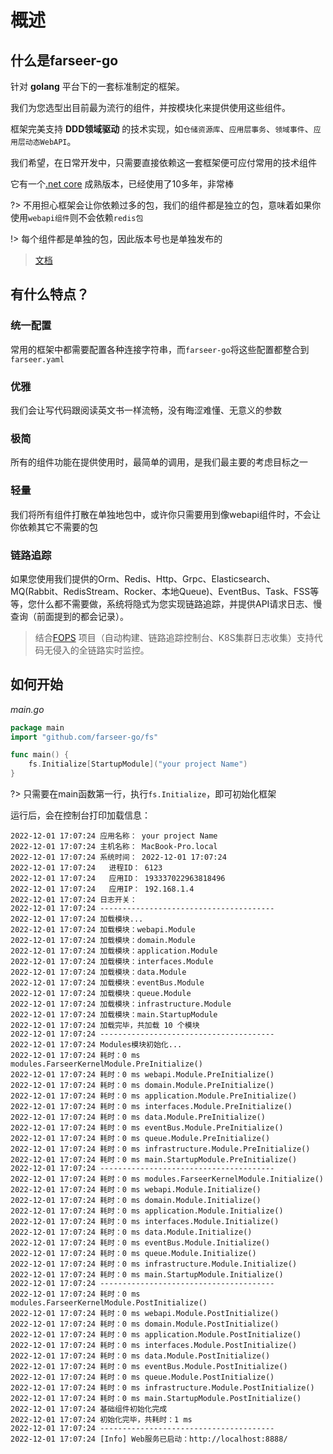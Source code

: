 # 概述
## 什么是farseer-go
针对 **golang** 平台下的一套标准制定的框架。

我们为您选型出目前最为流行的组件，并按模块化来提供使用这些组件。

框架完美支持 **DDD领域驱动** 的技术实现，如`仓储资源库`、`应用层事务`、`领域事件`、`应用层动态WebAPI`。

我们希望，在日常开发中，只需要直接依赖这一套框架便可应付常用的技术组件

它有一个[.net core](https://github.com/FarseerNet/Farseer.Net/tree/dev/Doc) 成熟版本，已经使用了10多年，非常棒

?> 不用担心框架会让你依赖过多的包，我们的组件都是独立的包，意味着如果你使用`webapi组件`则不会依赖`redis包`

!> 每个组件都是单独的包，因此版本号也是单独发布的

> [文档](https://farseer-go.github.io/doc/)

## 有什么特点？

### 统一配置

常用的框架中都需要配置各种连接字符串，而`farseer-go`将这些配置都整合到`farseer.yaml`

### 优雅

我们会让写代码跟阅读英文书一样流畅，没有晦涩难懂、无意义的参数

### 极简

所有的组件功能在提供使用时，最简单的调用，是我们最主要的考虑目标之一

### 轻量

我们将所有组件打散在单独地包中，或许你只需要用到像webapi组件时，不会让你依赖其它不需要的包

### 链路追踪

如果您使用我们提供的Orm、Redis、Http、Grpc、Elasticsearch、MQ(Rabbit、RedisStream、Rocker、本地Queue)、EventBus、Task、FSS等等，您什么都不需要做，系统将隐式为您实现链路追踪，并提供API请求日志、慢查询（前面提到的都会记录）。

> 结合[FOPS](https://github.com/FarseerNet/FOPS) 项目（自动构建、链路追踪控制台、K8S集群日志收集）支持代码无侵入的全链路实时监控。

## 如何开始

_main.go_
```go
package main
import "github.com/farseer-go/fs"

func main() {
	fs.Initialize[StartupModule]("your project Name")
}
```

?> 只需要在main函数第一行，执行`fs.Initialize`，即可初始化框架

运行后，会在控制台打印加载信息：

```
2022-12-01 17:07:24 应用名称： your project Name
2022-12-01 17:07:24 主机名称： MacBook-Pro.local
2022-12-01 17:07:24 系统时间： 2022-12-01 17:07:24
2022-12-01 17:07:24   进程ID： 6123
2022-12-01 17:07:24   应用ID： 193337022963818496
2022-12-01 17:07:24   应用IP： 192.168.1.4
2022-12-01 17:07:24 日志开关： 
2022-12-01 17:07:24 ---------------------------------------
2022-12-01 17:07:24 加载模块...
2022-12-01 17:07:24 加载模块：webapi.Module
2022-12-01 17:07:24 加载模块：domain.Module
2022-12-01 17:07:24 加载模块：application.Module
2022-12-01 17:07:24 加载模块：interfaces.Module
2022-12-01 17:07:24 加载模块：data.Module
2022-12-01 17:07:24 加载模块：eventBus.Module
2022-12-01 17:07:24 加载模块：queue.Module
2022-12-01 17:07:24 加载模块：infrastructure.Module
2022-12-01 17:07:24 加载模块：main.StartupModule
2022-12-01 17:07:24 加载完毕，共加载 10 个模块
2022-12-01 17:07:24 ---------------------------------------
2022-12-01 17:07:24 Modules模块初始化...
2022-12-01 17:07:24 耗时：0 ms modules.FarseerKernelModule.PreInitialize()
2022-12-01 17:07:24 耗时：0 ms webapi.Module.PreInitialize()
2022-12-01 17:07:24 耗时：0 ms domain.Module.PreInitialize()
2022-12-01 17:07:24 耗时：0 ms application.Module.PreInitialize()
2022-12-01 17:07:24 耗时：0 ms interfaces.Module.PreInitialize()
2022-12-01 17:07:24 耗时：0 ms data.Module.PreInitialize()
2022-12-01 17:07:24 耗时：0 ms eventBus.Module.PreInitialize()
2022-12-01 17:07:24 耗时：0 ms queue.Module.PreInitialize()
2022-12-01 17:07:24 耗时：0 ms infrastructure.Module.PreInitialize()
2022-12-01 17:07:24 耗时：0 ms main.StartupModule.PreInitialize()
2022-12-01 17:07:24 ---------------------------------------
2022-12-01 17:07:24 耗时：0 ms modules.FarseerKernelModule.Initialize()
2022-12-01 17:07:24 耗时：0 ms webapi.Module.Initialize()
2022-12-01 17:07:24 耗时：0 ms domain.Module.Initialize()
2022-12-01 17:07:24 耗时：0 ms application.Module.Initialize()
2022-12-01 17:07:24 耗时：0 ms interfaces.Module.Initialize()
2022-12-01 17:07:24 耗时：0 ms data.Module.Initialize()
2022-12-01 17:07:24 耗时：0 ms eventBus.Module.Initialize()
2022-12-01 17:07:24 耗时：0 ms queue.Module.Initialize()
2022-12-01 17:07:24 耗时：0 ms infrastructure.Module.Initialize()
2022-12-01 17:07:24 耗时：0 ms main.StartupModule.Initialize()
2022-12-01 17:07:24 ---------------------------------------
2022-12-01 17:07:24 耗时：0 ms modules.FarseerKernelModule.PostInitialize()
2022-12-01 17:07:24 耗时：0 ms webapi.Module.PostInitialize()
2022-12-01 17:07:24 耗时：0 ms domain.Module.PostInitialize()
2022-12-01 17:07:24 耗时：0 ms application.Module.PostInitialize()
2022-12-01 17:07:24 耗时：0 ms interfaces.Module.PostInitialize()
2022-12-01 17:07:24 耗时：0 ms data.Module.PostInitialize()
2022-12-01 17:07:24 耗时：0 ms eventBus.Module.PostInitialize()
2022-12-01 17:07:24 耗时：0 ms queue.Module.PostInitialize()
2022-12-01 17:07:24 耗时：0 ms infrastructure.Module.PostInitialize()
2022-12-01 17:07:24 耗时：0 ms main.StartupModule.PostInitialize()
2022-12-01 17:07:24 基础组件初始化完成
2022-12-01 17:07:24 初始化完毕，共耗时：1 ms 
2022-12-01 17:07:24 ---------------------------------------
2022-12-01 17:07:24 [Info] Web服务已启动：http://localhost:8888/

```